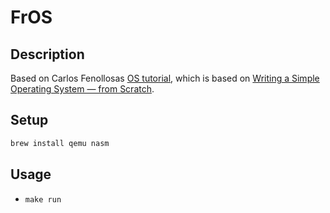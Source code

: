# FrOS

## Description

Based on 
Carlos Fenollosas [OS tutorial](https://github.com/cfenollosa/os-tutorial), which is based on [Writing a Simple Operating System — from Scratch](https://www.cs.bham.ac.uk/~exr/lectures/opsys/10_11/lectures/os-dev.pdf).

## Setup

```bash
brew install qemu nasm
```

## Usage

- `make run`
